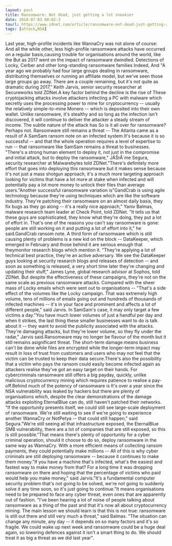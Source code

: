 ```yaml
---
layout: post
title: Ransomware: Not dead, just getting a lot sneakier
date: 2018-07-03 00:02:3
tourl: https://www.zdnet.com/article/ransomware-not-dead-just-getting-a-lot-sneakier/
tags: [attack,NSA]
---
```

Last year, high-profile incidents like WannaCry was not alone of course: And all the while other, less high-profile ransomware attacks have occurred on a regular basis,causing trouble for organisations around the world, like the But as 2017 went on the impact of ransomware dwindled. Detections of Locky, Cerber and other long-standing ransomware families Indeed, And "A year ago we probably had four large groups dealing in ransomware, distributing themselves or running an affiliate model, but we've seen those large groups go away. There are a couple remaining, but it's not quite as dramatic during 2017," Keith Jarvis, senior security researcher at Secureworks told ZDNet.A key factor behind the decline is the rise of These cryptojacking attacks involve attackers infecting a PC with malware which secretly uses the processing power to mine for cryptocurrency -- usually the relatively simple-to-mine Monero -- which is deposited into their own wallet. Unlike ransomware, it's stealthy and so long as the infection isn't discovered, it will continue to deliver the attacker a steady stream of income. The subtle nature of the attack has So is it all over for ransomware? Perhaps not. Ransomware still remains a threat -- The Atlanta came as a result of A SamSam ransom note on an infected system.It's because it is so successful -- and that the whole operation requires a level of expertise to run -- that ransomware like SamSam remains a threat to businesses. "There's a strong human element to deploy it, not just in the compromise and initial attack, but to deploy the ransomware," JĂŠrĂ´me Segura, security researcher at Malwarebytes told ZDNet."There's definitely more effort that goes into deploying this ransomware but it makes sense because it's not just a mass shotgun approach, it's a much more targeting approach looking for victims that have a lot more at stake when infected and will potentially pay a lot more money to unlock their files than average users."Another successful ransomware variation is"GandCrab is using agile technology because they're using techniques which are like the software industry. They're patching their ransomware on an almost daily basis, they fix bugs as they go along -- it's a really nice approach," Yaniv Balmas, malware research team leader at Check Point, told ZDNet. "It tells us that these guys are sophisticated, they know what they're doing, they put a lot of effort in. That's one of the reasons you can't say ransomware is gone: people are still working on it and putting a lot of effort into it," he said.GandCrab ransom note. A third form of ransomware which is still causing plenty of problems is a new kid on the block -- DataKeeper, which emerged in February and those behind it are serious enough that theymonitor research blogs which mention it. "They're applying a lot of technical best practice, they're an active adversary. We see the DataKeeper guys looking at security research blogs and releases of detection -- and soon as something is released, a very short time later they're changing and updating their stuff," James Lyne, global research advisor at Sophos, told ZDNet. But despite the effectiveness of these campaigns, they're not on the same scale as previous ransomware attacks. Compared with the sheer mass of Locky emails which were sent out to organisations -- "That's a side effect of the volumes like the Locky campaign. That was extremely high volume, tens of millions of emails going out and hundreds of thousands of infected machines -- it's in your face and prominent and affects a lot of different people," said Jarvis. In SamSam's case, it may only target a few victims a day."You have much lower volumes of just a handful per day and when it strikes, the last thing these smaller businesses want to do is talk about it -- they want to avoid the publicity associated with the attacks. They're damaging attacks, but they're lower volume, so they fly under the radar," Jarvis said.Ransomware may no longer be flavour of the month but it still remains asignificant threat. The short-term damage means business can't be done while files are encrypted while the longer-term impact may result in loss of trust from customers and users who may not feel that the victim can be trusted to keep their data secure.There's also the possibility that a victim who pays the ransom could easily become infected again as attackers realise they've got an easy target on their hands. For cybercriminals ransomware still offers a big payday, quickly, unlike malicious cryptocurrency mining which requires patience to realise a pay-off.Behind much of the potency of ransomware is It's over a year since the NSA vulnerability was leaked by hackers but there are plenty of organisations which, despite the clear demonstrations of the damage attacks exploiting EternalBlue can do, still haven't patched their networks. "If the opportunity presents itself, we could still see large-scale deployment of ransomware. We're still waiting to see if we're going to experience another WannaCry or NotPetya -- that could still happen," said Segura."We're still seeing all that infrastructure exposed, the EternalBlue SMB vulnerability, there are a lot of companies that are still exposed, so this is still possible."That means there's plenty of opportunity for a cyber criminal operation, should it choose to do so, deploy ransomware in the same way as WannaCry. With a more efficient means of collecting ransom payments, they could potentially make millions -- All of this is why cyber criminals are still deploying ransomware -- because it continues to make them money."If you have a machine that's infected, what's the easiest and fastest way to make money from that? For a long time it was dropping ransomware on there and hoping that the percentage of victims who paid would help you make money," said Jarvis."It's a fundamental computer security problem that's not going to be solved, we're not going to suddenly solve it any time soon, so it's just going to continue."It means organisations need to be prepared to face any cyber threat, even ones that are apparently out of fashion. "I've been hearing a lot of noise of people talking about ransomware as a thing of the past and that it's now all about cryptocurrency mining. The main lesson we should learn is that this is not true: ransomware is still out there and still very much a threat," said Balmas. "The situation can change any minute, any day -- it depends on so many factors and it's so fragile. We could wake up next week and ransomware could be a huge deal again, so lowering defences against it isn't a smart thing to do. We should treat it as big a threat as we did last year". 